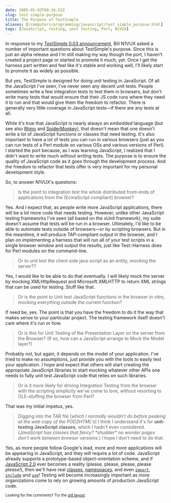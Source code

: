```yaml
--- 
date: 2005-05-03T00:16:52Z
slug: test-simple-purpose
title: The Purpose of TestSimple
aliases: [/computers/programming/javascript/test_simple_purpose.html]
tags: [JavaScript, testing, unit testing, Perl, N1VUX]
---
```


<p>In response to my <a href="/computers/programming/javascript/test_simple-0.03.html" title="TestSimple 0.03 Released">TestSimple 0.03 announcement</a>, Bill N1VUX asked a number of important questions about TestSimple's purpose. Since this is just an alpha release and I'm still making my way though the port, I haven't created a project page or started to promote it much, yet. Once I get the harness part written and feel like it's stable and working well, I'll likely start to promote it as widely as possible.</p>

<p>But yes, TestSimple is designed for doing unit testing in JavaScript. Of all the JavaScript I've seen, I've never seen any decent unit tests. People sometimes write a few integration tests to test them in browsers, but don't write many tests that would ensure that their JS code runs where they need it to run and that would give them the freedom to refactor. There is generally very little coverage in JavaScript tests&#x2014;if there are any tests at all.</p>

<p>While it's true that JavaScript is nearly always an <em>embedded</em> language (but see also <a href="http://www.mozilla.org/rhino/" title="Rhino includes a command-line JavaScript interpreter!">Rhino</a> and <a href="http://www.mozilla.org/js/spidermonkey/" title="SpiderMonkey has a command-line JavaScript interpreter, too!">SpiderMonkey</a>), that doesn't mean that one doesn't write a lot of JavaScript functions or classes that need testing. It's also important to have a lot of tests you can run in various browsers (just as you can run tests of a Perl module on various OSs and various versions of Perl). I started the port because, as I was learning JavaScript, I realized that I didn't want to write much without writing tests. The purpose is to ensure the quality of JavaScript code as it goes through the development process. And the freedom to refactor that tests offer is very important for my personal development style.</p>

<p>So, to answer N1VUX's questions:</p>

<blockquote><p>Is the point to integration test the whole distributed front-ends of applications from the (EcmaScript compliant) browser?</p></blockquote>

<p>Yes. And I expect that, as people write more JavaScript applications, there will be a lot more code that needs testing. However, unlike other JavaScript testing frameworks I've seen (all based on the xUnit framework), my suite doesn't assume that tests will be run in a browser. Ultimately, I'd like to be able to automate tests outside of browsers&#x2014;or by scripting browsers. But in the meantime, it will produce TAP-compliant output in the browser, and I plan on implementing a harness that will run all of your test scripts in a single browser window and output the results, just like Test::Harness does for Perl modules on the command-line.</p>

<blockquote><p>Or to unit test the client-side java-script as an entity, mocking the server??</p></blockquote>

<p>Yes, I would like to be able to do that eventually. I will likely mock the server by mocking XMLHttpRequest and Microsoft.XMLHTTP to return XML strings that can be used for testing. Stuff like that.</p>

<blockquote><p>Or is the point to Unit test JavaScript functions in the browser <em>in vitro,</em> mocking everything outside the current function?</p></blockquote>

<p>If need be, yes. The point is that you have the freedom to do it the way that makes sense to your particular project. The testing framework itself doesn't care where it's run or how.</p>

<blockquote><p>Or is this for Unit Testing of the Presentation Layer on the server from the Browser? (If so, how can a JavaScript arrange to Mock the Model layer?)</p></blockquote>

<p>Probably not, but again, it depends on the model of your application. I've tried to make no assumptions, just provide you with the tools to easily test your application. I hope and expect that others will start creating the appropriate JavaScript libraries to start mocking whatever other APIs one needs to fully unit test JavaScript code that relies on such libraries.</p>

<blockquote><p>Or is it more likely for driving Integration Testing from the browser with the scripting simplicity we've come to love, without resorting to OLE-stuffing the browser from Perl?</p></blockquote>

<p>That was my initial impetus, yes.</p>

<blockquote><p>Digging into the TAR file (<em>which I normally wouldn't do before peaking at the web copy of the POD2HTML's</em>) I think I understand it's for <strong>unit-testing JavaScript classes</strong>, which I hadn't even considered. (<em>JavaScript has classes that fancy? *shudder* no wonder pages don't work between browser versions.</em>) I hope I don't need to do that.</p></blockquote>

<p>Yes, as more people follow Google's lead, more and more applications will be appearing in JavaScript, and they will require a lot of code. JavaScript already supports a prototype-based object-orientation scheme, and if <a href="http://www.mozilla.org/js/language/js20/index.html" title="Netscape's JavaScript 2.0 design document">JavaScript 2.0</a> ever becomes a reality (please, please, please, please <em>please!</em>), then we'll have real <a href="http://www.mozilla.org/js/language/js20/core/classes.html" title="JavaScript 2.0 Classes">classes</a>, <a href="http://www.mozilla.org/js/language/js20/core/namespaces.html" title="JavaScript 2.0 Namespaces">namespaces</a>, and even <a href="http://www.mozilla.org/js/language/js20/core/packages.html#import" title="JavaScript 2.0 import directive"><code>import</code></a>, <a href="http://www.mozilla.org/js/language/js20/core/statements.html#N-IncludeDirective" title="JavaScript include directive"><code>include</code></a> and <a href="http://www.mozilla.org/js/language/es4/core/pragmas.html" title="ECMAScript 4 Pragmas"><code>use</code></a>! Testing will become increasingly important as more organizations come to rely on growing amounts of production JavaScript code.</p>

<p class="past"><small>Looking for the comments? Try the <a rel="nofollow" href="//past.justatheory.com/computers/programming/javascript/test_simple_purpose.html">old layout</a>.</small></p>



